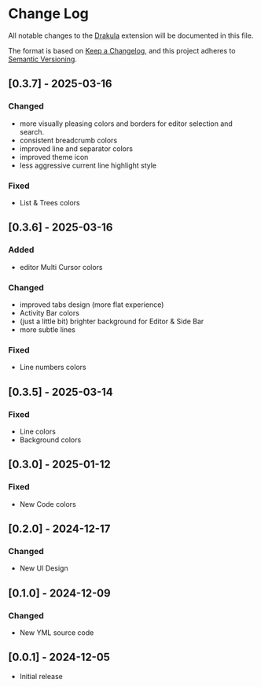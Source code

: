 # Change Log

All notable changes to the [Drakula](https://drakula.barabasz.in) extension will be documented in this file.

The format is based on [Keep a Changelog](https://keepachangelog.com/en/1.1.0/),
and this project adheres to [Semantic Versioning](https://semver.org/spec/v2.0.0.html).

## [0.3.7] - 2025-03-16

### Changed

- more visually pleasing colors and borders for editor selection and search.
- consistent breadcrumb colors
- improved line and separator colors
- improved theme icon
- less aggressive current line highlight style

### Fixed

- List & Trees colors

## [0.3.6] - 2025-03-16

### Added 

- editor Multi Cursor colors

### Changed

- improved tabs design (more flat experience)
- Activity Bar colors
- (just a little bit) brighter background for Editor & Side Bar
- more subtle lines

### Fixed

- Line numbers colors

## [0.3.5] - 2025-03-14

### Fixed

- Line colors
- Background colors

## [0.3.0] - 2025-01-12

### Fixed

- New Code colors

## [0.2.0] - 2024-12-17

### Changed

- New UI Design

## [0.1.0] - 2024-12-09

### Changed

- New YML source code

## [0.0.1] - 2024-12-05

- Initial release
